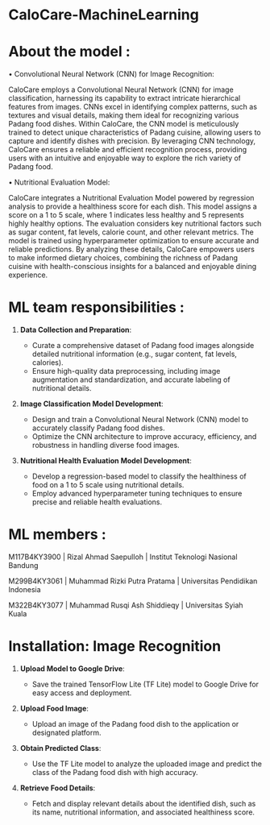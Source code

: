 # CaloCare-MachineLearning
# About the model :
  •	Convolutional Neural Network (CNN) for Image Recognition:

CaloCare employs a Convolutional Neural Network (CNN) for image classification, harnessing its capability to extract intricate hierarchical features from images. CNNs excel in identifying complex patterns, such as textures and visual details, making them ideal for recognizing various Padang food dishes. Within CaloCare, the CNN model is meticulously trained to detect unique characteristics of Padang cuisine, allowing users to capture and identify dishes with precision. By leveraging CNN technology, CaloCare ensures a reliable and efficient recognition process, providing users with an intuitive and enjoyable way to explore the rich variety of Padang food.
  
  •	Nutritional Evaluation Model: 

CaloCare integrates a Nutritional Evaluation Model powered by regression analysis to provide a healthiness score for each dish. This model assigns a score on a 1 to 5 scale, where 1 indicates less healthy and 5 represents highly healthy options. The evaluation considers key nutritional factors such as sugar content, fat levels, calorie count, and other relevant metrics. The model is trained using hyperparameter optimization to ensure accurate and reliable predictions. By analyzing these details, CaloCare empowers users to make informed dietary choices, combining the richness of Padang cuisine with health-conscious insights for a balanced and enjoyable dining experience.

# ML team responsibilities : 

1. **Data Collection and Preparation**:  
   - Curate a comprehensive dataset of Padang food images alongside detailed nutritional information (e.g., sugar content, fat levels, calories).  
   - Ensure high-quality data preprocessing, including image augmentation and standardization, and accurate labeling of nutritional details.  

2. **Image Classification Model Development**:  
   - Design and train a Convolutional Neural Network (CNN) model to accurately classify Padang food dishes.  
   - Optimize the CNN architecture to improve accuracy, efficiency, and robustness in handling diverse food images.  

3. **Nutritional Health Evaluation Model Development**:  
   - Develop a regression-based model to classify the healthiness of food on a 1 to 5 scale using nutritional details.  
   - Employ advanced hyperparameter tuning techniques to ensure precise and reliable health evaluations.  

# ML members :
M117B4KY3900 | Rizal Ahmad Saepulloh | Institut Teknologi Nasional Bandung

M299B4KY3061 | Muhammad Rizki Putra Pratama | Universitas Pendidikan Indonesia

M322B4KY3077 | Muhammad Rusqi Ash Shiddieqy | Universitas Syiah Kuala

# Installation: Image Recognition  

1. **Upload Model to Google Drive**:  
   - Save the trained TensorFlow Lite (TF Lite) model to Google Drive for easy access and deployment.  

2. **Upload Food Image**:  
   - Upload an image of the Padang food dish to the application or designated platform.  

3. **Obtain Predicted Class**:  
   - Use the TF Lite model to analyze the uploaded image and predict the class of the Padang food dish with high accuracy.  

4. **Retrieve Food Details**:  
   - Fetch and display relevant details about the identified dish, such as its name, nutritional information, and associated healthiness score.
